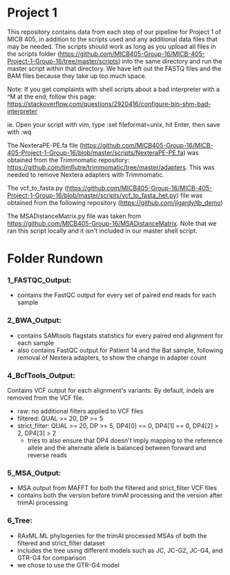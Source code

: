 # Project 1
This repository contains data from each step of our pipeline for Project 1 of MICB 405, in addition to the scripts used and any additional data files that may be needed. The scripts should work as long as you upload all files in the scripts folder (https://github.com/MICB405-Group-16/MICB-405-Project-1-Group-16/tree/master/scripts) into the same directory and run the master script within that directory. We have left out the FASTQ files and the BAM files because they take up too much space.

Note: If you get complaints with shell scripts about a bad interpreter with a ^M at the end, follow this page:
https://stackoverflow.com/questions/2920416/configure-bin-shm-bad-interpreter

ie. Open your script with vim, type :set fileformat=unix, hit Enter, then save with :wq

The NexteraPE-PE.fa file (https://github.com/MICB405-Group-16/MICB-405-Project-1-Group-16/blob/master/scripts/NexteraPE-PE.fa) was obtained from the Trimmomatic repository: https://github.com/timflutre/trimmomatic/tree/master/adapters. This was needed to remove Nextera adapters with Trimmomatic.

The vcf_to_fasta.py (https://github.com/MICB405-Group-16/MICB-405-Project-1-Group-16/blob/master/scripts/vcf_to_fasta_het.py) file was obtained from the following repository (https://github.com/jlgardy/tb_demo)

The MSADistanceMatrix.py file was taken from https://github.com/MICB405-Group-16/MSADistanceMatrix. Note that we ran this script locally and it isn't included in our master shell script.

# Folder Rundown
### 1_FASTQC_Output:
- contains the FastQC output for every set of paired end reads for each sample

### 2_BWA_Output:
- contains SAMtools flagstats statistics for every paired end alignment for each sample
- also contains FastQC output for Patient 14 and the Bat sample, following removal of Nextera adapters, to show the change in adapter count

### 4_BcfTools_Output:
Contains VCF output for each alignment's variants. By default, indels are removed from the VCF file.
- raw: no additional filters applied to VCF files
- filtered: QUAL >= 20, DP >= 5
- strict_filter: QUAL >= 20, DP >= 5, DP4[0] == 0, DP4[1] == 0, DP4[2] > 2, DP4[3] > 2
  - tries to also ensure that DP4 doesn't imply mapping to the reference allele and the alternate allele is balanced between forward and      reverse reads

### 5_MSA_Output:
- MSA output from MAFFT for both the filtered and strict_filter VCF files
- contains both the version before trimAI processing and the version after trimAI processing

### 6_Tree:
- RAxML ML phylogenies for the trimAI processed MSAs of both the filtered and strict_filter dataset
- includes the tree using different models such as JC, JC-G2, JC-G4, and GTR-G4 for comparison
- we chose to use the GTR-G4 model
